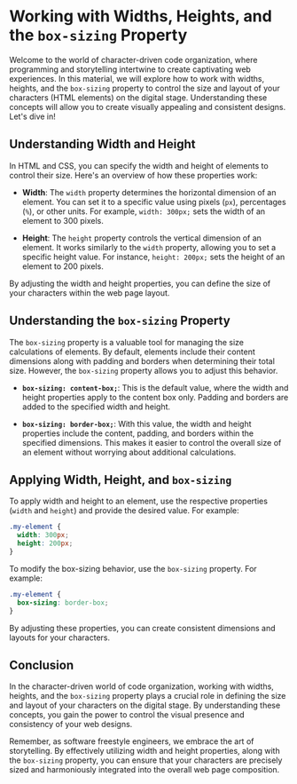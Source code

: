 # Working with Widths, Heights, and the `box-sizing` Property

Welcome to the world of character-driven code organization, where programming and storytelling intertwine to create captivating web experiences. In this material, we will explore how to work with widths, heights, and the `box-sizing` property to control the size and layout of your characters (HTML elements) on the digital stage. Understanding these concepts will allow you to create visually appealing and consistent designs. Let's dive in!

## Understanding Width and Height

In HTML and CSS, you can specify the width and height of elements to control their size. Here's an overview of how these properties work:

- **Width**: The `width` property determines the horizontal dimension of an element. You can set it to a specific value using pixels (`px`), percentages (`%`), or other units. For example, `width: 300px;` sets the width of an element to 300 pixels.

- **Height**: The `height` property controls the vertical dimension of an element. It works similarly to the `width` property, allowing you to set a specific height value. For instance, `height: 200px;` sets the height of an element to 200 pixels.

By adjusting the width and height properties, you can define the size of your characters within the web page layout.

## Understanding the `box-sizing` Property

The `box-sizing` property is a valuable tool for managing the size calculations of elements. By default, elements include their content dimensions along with padding and borders when determining their total size. However, the `box-sizing` property allows you to adjust this behavior.

- **`box-sizing: content-box;`**: This is the default value, where the width and height properties apply to the content box only. Padding and borders are added to the specified width and height.

- **`box-sizing: border-box;`**: With this value, the width and height properties include the content, padding, and borders within the specified dimensions. This makes it easier to control the overall size of an element without worrying about additional calculations.

## Applying Width, Height, and `box-sizing`

To apply width and height to an element, use the respective properties (`width` and `height`) and provide the desired value. For example:

```css
.my-element {
  width: 300px;
  height: 200px;
}
```

To modify the box-sizing behavior, use the `box-sizing` property. For example:

```css
.my-element {
  box-sizing: border-box;
}
```

By adjusting these properties, you can create consistent dimensions and layouts for your characters.

## Conclusion

In the character-driven world of code organization, working with widths, heights, and the `box-sizing` property plays a crucial role in defining the size and layout of your characters on the digital stage. By understanding these concepts, you gain the power to control the visual presence and consistency of your web designs.

Remember, as software freestyle engineers, we embrace the art of storytelling. By effectively utilizing width and height properties, along with the `box-sizing` property, you can ensure that your characters are precisely sized and harmoniously integrated into the overall web page composition.